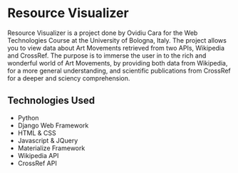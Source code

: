 # Resource Visualizer
Resource Visualizer is a project done by Ovidiu Cara for the Web Technologies Course at the University of Bologna, Italy. The project allows you to view data about Art Movements retrieved from two APIs, Wikipedia and CrossRef.
The purpose is to immerse the user in to the rich and wonderful world of Art Movements, by providing both data from Wikipedia, for a more general understanding, and scientific publications from CrossRef for a deeper and sciency comprehension.

## Technologies Used
* Python
* Django Web Framework
* HTML & CSS
* Javascript & JQuery
* Materialize Framework
* Wikipedia API
* CrossRef API
